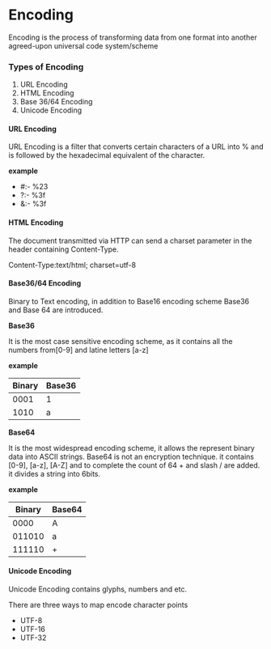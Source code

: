 # **Encoding** #

Encoding is the process of transforming data from one format into another agreed-upon universal code system/scheme

### **Types of Encoding** ###

1. URL Encoding
2. HTML Encoding
3. Base 36/64 Encoding
4. Unicode Encoding

#### **URL Encoding&#x20;** ####

URL Encoding is a filter that converts certain characters of a URL into % and is followed by the hexadecimal equivalent of the character.

**example**

* \#:- %23
* ?:- %3f
* &:- %3f

#### **HTML Encoding&#x20;** ####

The document transmitted via HTTP can send a charset parameter in the header containing Content-Type.&#x20;

Content-Type:text/html; charset=utf-8

#### **Base36/64 Encoding** ####

Binary to Text encoding, in addition to Base16 encoding scheme Base36 and Base 64 are introduced.

**Base36**

It is the most case sensitive encoding scheme, as it contains all the numbers from\[0-9] and latine letters \[a-z]

**example**

| Binary | Base36 |
| ------ | ------ |
| 0001   | 1      |
| 1010   | a      |

**Base64&#x20;**

It is the most widespread encoding scheme, it allows the represent binary data into ASCII strings. Base64 is not an encryption technique. it contains \[0-9], \[a-z], \[A-Z] and to complete the count of 64 + and slash / are added. it divides a string into 6bits.

**example**

| Binary | Base64 |
| ------ | ------ |
| 0000   | A      |
| 011010 | a      |
| 111110 | +      |

#### **Unicode Encoding&#x20;** ####

Unicode Encoding contains glyphs, numbers and etc.&#x20;

There are three ways to map encode character points

* UTF-8
* UTF-16
* UTF-32
